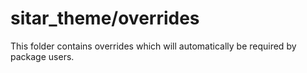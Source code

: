 # sitar_theme/overrides

This folder contains overrides which will automatically be required by package users.
